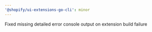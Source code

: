 ```yaml
---
'@shopify/ui-extensions-go-cli': minor
---
```


Fixed missing detailed error console output on extension build failure
